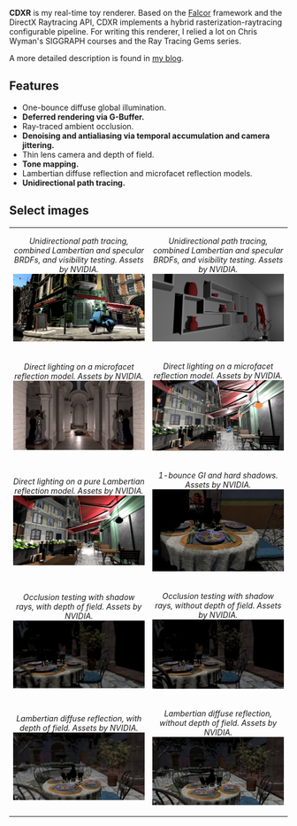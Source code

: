 **CDXR** is my real-time toy renderer. Based on the [Falcor](https://github.com/NVIDIAGameWorks/Falcor) framework and the DirectX Raytracing API, CDXR implements a hybrid rasterization-raytracing configurable pipeline. For writing this renderer, I relied a lot on Chris Wyman's SIGGRAPH courses and the Ray Tracing Gems series.

A more detailed description is found in [my blog](https://carlos-lopez-garces.github.io/projects/cdxr/).

## Features

- One-bounce diffuse global illumination.
- **Deferred rendering via G-Buffer.** 
- Ray-traced ambient occlusion.
- **Denoising and antialiasing via temporal accumulation and camera jittering.**
- Thin lens camera and depth of field. 
- **Tone mapping.** 
- Lambertian diffuse reflection and microfacet reflection models.
- **Unidirectional path tracing.**

## Select images

<table>
  <tr>
    <td><p align="center">
      <i>Unidirectional path tracing, combined Lambertian and specular BRDFs, and visibility testing. Assets by NVIDIA.</i>
      <img src="/images/10.png">
    </p></td>
    <td><p align="center">
      <i>Unidirectional path tracing, combined Lambertian and specular BRDFs, and visibility testing. Assets by NVIDIA.</i>
      <img src="/images/9.png">
    </p></td>
  </tr>

  <tr>
    <td><p align="center">
      <i>Direct lighting on a microfacet reflection model. Assets by NVIDIA.</i>
      <img src="/images/8.png">
    </p></td>
    <td><p align="center">
      <i>Direct lighting on a microfacet reflection model. Assets by NVIDIA.</i>
      <img src="/images/6.png">
    </p></td>
  </tr>

  <tr>
    <td><p align="center">
      <i>Direct lighting on a pure Lambertian reflection model. Assets by NVIDIA.</i>
      <img src="/images/7.png">
    </p></td>
    <td><p align="center">
      <i>1-bounce GI and hard shadows. Assets by NVIDIA.</i>
      <img src="/images/5.png">
    </p></td>
  </tr>

  <tr>
    <td><p align="center">
      <i>Occlusion testing with shadow rays, with depth of field. Assets by NVIDIA.</i>
      <img src="/images/3.png">
    </p></td>
    <td><p align="center">
      <i>Occlusion testing with shadow rays, without depth of field. Assets by NVIDIA.</i>
      <img src="/images/4.png">
    </p></td>
  </tr>

  <tr>
    <td><p align="center">
      <i>Lambertian diffuse reflection, with depth of field. Assets by NVIDIA.</i>
      <img src="/images/1.png">
    </p></td>
    <td><p align="center">
      <i>Lambertian diffuse reflection, without depth of field. Assets by NVIDIA.</i>
      <img src="/images/2.png">
    </p></td>
  </tr>
</table>